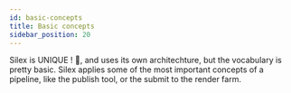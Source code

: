 ```yaml
---
id: basic-concepts
title: Basic concepts
sidebar_position: 20
---
```


Silex is UNIQUE ! 🙏, and uses its own architechture, but the vocabulary is pretty basic. Silex applies some of the most important concepts of a pipeline, like the publish tool, or the submit to the render farm.
